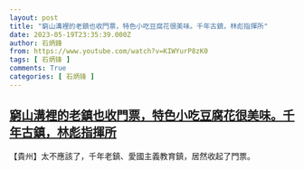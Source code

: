 ```yaml
---
layout: post
title: "窮山溝裡的老鎮也收門票，特色小吃豆腐花很美味。千年古鎮，林彪指揮所"
date: 2023-05-19T23:35:39.000Z
author: 石炳鋒
from: https://www.youtube.com/watch?v=KIWYurP8zK0
tags: [ 石炳锋 ]
comments: True
categories: [ 石炳锋 ]
---
```

<!--1684539339000-->
[窮山溝裡的老鎮也收門票，特色小吃豆腐花很美味。千年古鎮，林彪指揮所](https://www.youtube.com/watch?v=KIWYurP8zK0)
------

<div>
【貴州】太不應該了，千年老鎮、愛國主義教育鎮，居然收起了門票。
</div>
